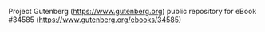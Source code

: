 Project Gutenberg (https://www.gutenberg.org) public repository for eBook #34585 (https://www.gutenberg.org/ebooks/34585)

